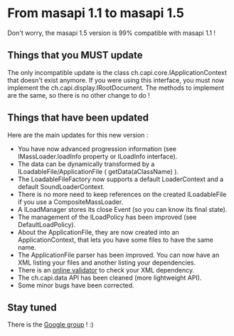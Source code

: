 # From masapi 1.1 to masapi 1.5 #

Don't worry, the masapi 1.5 version is 99% compatible with masapi 1.1 !

## Things that you MUST update ##

The only incompatible update is the class ch.capi.core.IApplicationContext that doesn't exist anymore. If you were using this interface, you must now implement the ch.capi.display.IRootDocument. The methods to implement are the same, so there is no other change to do !

## Things that have been updated ##

Here are the main updates for this new version :
  * You have now advanced progression information (see IMassLoader.loadInfo property or ILoadInfo interface).
  * The data can be dynamically transformed by a ILoadableFile/ApplicationFile ( getData(aClassName) ).
  * The LoadableFileFactory now supports a default LoaderContext and a default SoundLoaderContext.
  * There is no more need to keep references on the created ILoadableFile if you use a CompositeMassLoader.
  * A ILoadManager stores its close Event (so you can know its final state).
  * The management of the ILoadPolicy has been improved (see DefaultLoadPolicy).
  * About the ApplicationFile, they are now created into an ApplicationContext, that lets you have some files to have the same name.
  * The ApplicationFile parser has been improved. You can now have an XML listing your files and another listing your dependencies.
  * There is an [online validator](http://www.astorm.ch/masapi/validator.php) to check your XML dependency.
  * The ch.capi.data API has been cleaned (more lightweight API).
  * Some minor bugs have been corrected.

## Stay tuned ##

There is the [Google group](http://groups.google.com/group/masapi) ! :)